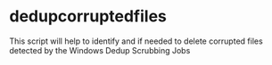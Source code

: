 # dedupcorruptedfiles
This script will help to identify and if needed to delete corrupted files detected by the Windows Dedup Scrubbing Jobs
